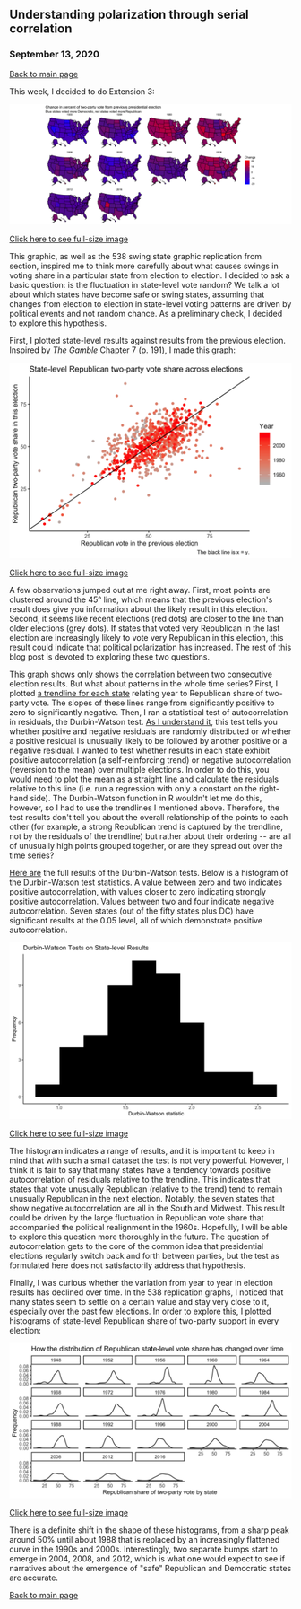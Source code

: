 ## Understanding polarization through serial correlation
### September 13, 2020

[Back to main page](https://hwsimpson33.github.io/pres2020/)

This week, I decided to do Extension 3:

<img src = "../images/extension3.png">

[Click here to see full-size image](https://hwsimpson33.github.io/pres2020/images/extension3.png)

This graphic, as well as the 538 swing state graphic replication from section, inspired me to think more carefully about what causes swings in voting share in a particular state from election to election. I decided to ask a basic question: is the fluctuation in state-level vote random? We talk a lot about which states have become safe or swing states, assuming that changes from election to election in state-level voting patterns are driven by political events and not random chance. As a preliminary check, I decided to explore this hypothesis.

First, I plotted state-level results against results from the previous election. Inspired by _The Gamble_ Chapter 7 (p. 191), I made this graph:

<img src = "../images/across_elections.png">

[Click here to see full-size image](https://hwsimpson33.github.io/pres2020/images/across_elections.png)

A few observations jumped out at me right away. First, most points are clustered around the 45&deg; line, which means that the previous election's result does give you information about the likely result in this election. Second, it seems like recent elections (red dots) are closer to the line than older elections (grey dots). If states that voted very Republican in the last election are increasingly likely to vote very Republican in this election, this result could indicate that political polarization has increased. The rest of this blog post is devoted to exploring these two questions.

This graph shows only shows the correlation between two consecutive election results. But what about patterns in the whole time series? First, I plotted [a trendline for each state](../images/state_reg_plot.png) relating year to Republican share of two-party vote. The slopes of these lines range from significantly positive to zero to significantly negative. Then, I ran a statistical test of autocorrelation in residuals, the Durbin-Watson test. [As I understand it](http://www.columbia.edu/~so33/SusDev/Lecture_8.pdf), this test tells you whether positive and negative residuals are randomly distributed or whether a positive residual is unusually likely to be followed by another positive or a negative residual. I wanted to test whether results in each state exhibit positive autocorrelation (a self-reinforcing trend) or negative autocorrelation (reversion to the mean) over multiple elections. In order to do this, you would need to plot the mean as a straight line and calculate the residuals relative to this line (i.e. run a regression with only a constant on the right-hand side). The Durbin-Watson function in R wouldn't let me do this, however, so I had to use the trendlines I mentioned above. Therefore, the test results don't tell you about the overall relationship of the points to each other (for example, a strong Republican trend is captured by the trendline, not by the residuals of the trendline) but rather about their ordering -- are all of unusually high points grouped together, or are they spread out over the time series?

[Here are](../images/dwtest_table.png) the full results of the Durbin-Watson tests. Below is a histogram of the Durbin-Watson test statistics. A value between zero and two indicates positive autocorrelation, with values closer to zero indicating strongly positive autocorrelation. Values between two and four indicate negative autocorrelation. Seven states (out of the fifty states plus DC) have significant results at the 0.05 level, all of which demonstrate positive autocorrelation.

<img src = "../images/autocorr.png">

[Click here to see full-size image](https://hwsimpson33.github.io/pres2020/images/autocorr.png)

The histogram indicates a range of results, and it is important to keep in mind that with such a small dataset the test is not very powerful. However, I think it is fair to say that many states have a tendency towards positive autocorrelation of residuals relative to the trendline. This indicates that states that vote unusually Republican (relative to the trend) tend to remain unusually Republican in the next election. Notably, the seven states that show negative autocorrelation are all in the South and Midwest. This result could be driven by the large fluctuation in Republican vote share that accompanied the political realignment in the 1960s. Hopefully, I will be able to explore this question more thoroughly in the future. The question of autocorrelation gets to the core of the common idea that presidential elections regularly switch back and forth between parties, but the test as formulated here does not satisfactorily address that hypothesis.

Finally, I was curious whether the variation from year to year in election results has declined over time. In the 538 replication graphs, I noticed that many states seem to settle on a certain value and stay very close to it, especially over the past few elections. In order to explore this, I plotted histograms of state-level Republican share of two-party support in every election:

<img src = "../images/density_by_year.png">

[Click here to see full-size image](https://hwsimpson33.github.io/pres2020/images/density_by_year.png)

There is a definite shift in the shape of these histograms, from a sharp peak around 50% until about 1988 that is replaced by an increasingly flattened curve in the 1990s and 2000s. Interestingly, two separate bumps start to emerge in 2004, 2008, and 2012, which is what one would expect to see if narratives about the emergence of "safe" Republican and Democratic states are accurate.

[Back to main page](https://hwsimpson33.github.io/pres2020/)
